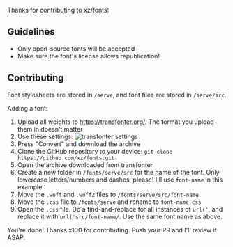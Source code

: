 Thanks for contributing to xz/fonts!

## Guidelines
- Only open-source fonts will be accepted
- Make sure the font's license allows republication!

## Contributing

Font stylesheets are stored in `/serve`, and font files are stored in `/serve/src`.

Adding a font:

1. Upload all weights to https://transfonter.org/. The format you upload them in doesn't matter
2. Use these settings: ![transfonter settings](https://i.imgur.com/8eefUiF.png)
3. Press "Convert" and download the archive
4. Clone the GitHub repository to your device: `git clone https://github.com/xz/fonts.git`
5. Open the archive downloaded from transfonter
6. Create a new folder in `/fonts/serve/src` for the name of the font. Only lowercase letters/numbers and dashes, please! I'll use `font-name` in this example.
7. Move the `.woff` and `.woff2` files to `/fonts/serve/src/font-name`
8. Move the `.css` file to `/fonts/serve` and rename to `font-name.css`
9. Open the `.css` file. Do a find-and-replace for all instances of `url('`, and replace it with `url('src/font-name/`. Use the same font name as above.

You're done! Thanks x100 for contributing. Push your PR and I'll review it ASAP.